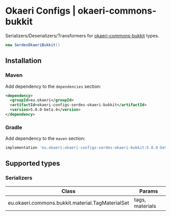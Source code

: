 # Okaeri Configs | okaeri-commons-bukkit

Serializers/Deserializers/Transformers for [okaeri-commons-bukkit](https://github.com/OkaeriPoland/okaeri-commons) types.

```java
new SerdesOkaeriBukkit()
```

## Installation

### Maven

Add dependency to the `dependencies` section:

```xml
<dependency>
  <groupId>eu.okaeri</groupId>
  <artifactId>okaeri-configs-serdes-okaeri-bukkit</artifactId>
  <version>5.0.0-beta.4</version>
</dependency>
```

### Gradle

Add dependency to the `maven` section:

```groovy
implementation 'eu.okaeri:okaeri-configs-serdes-okaeri-bukkit:5.0.0-beta.4'
```

## Supported types

### Serializers

| Class | Params |
|-|-|
| eu.okaeri.commons.bukkit.material.TagMaterialSet | tags, materials |
